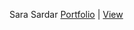 Sara Sardar [Portfolio](https://github.com/Sara-Sardar/sara-portfolio-project) | [View](https://sarasardar-portfolio.netlify.app/) </br>
